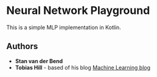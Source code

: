 # Neural Network Playground

This is a simple MLP implementation in Kotlin.

## Authors
* **Stan van der Bend**
* **Tobias Hill** - based of his blog [Machine Learning blog](https://ml.tobiashill.se)

 